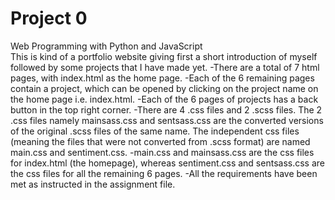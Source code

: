 # Project 0

Web Programming with Python and JavaScript</br>
This is kind of a portfolio website giving first a short introduction of myself followed by some projects that I have made yet.
-There are a total of 7 html pages, with index.html as the home page.
-Each of the 6 remaining pages contain a project, which can be opened by clicking on the project name on the home page i.e. index.html.
-Each of the 6 pages of projects has a back button in the top right corner.
-There are 4 .css files and 2 .scss files. The 2 .css files namely mainsass.css and sentsass.css are the converted versions of the original .scss files of the same name. The independent css files (meaning the files that were not converted from .scss format) are named main.css and sentiment.css.
-main.css and mainsass.css are the css files for index.html (the homepage), whereas sentiment.css and sentsass.css are the css files for all the  remaining 6 pages.
-All the requirements have been met as instructed in the assignment file.
